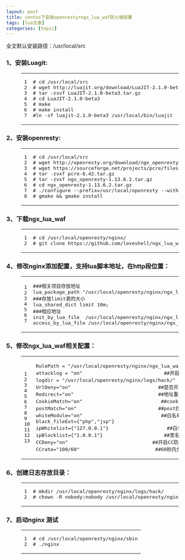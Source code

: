 ```yaml
---
layout: post
title: centos下安装openresty+ngx_lua_waf防火墙部署 
tags: [lua文章]
categories: [topic]
---
```

<p>全文默认安装路径：/usr/local/src</p>

<h3 id="1、安装Luagit"><a href="#1、安装Luagit" class="headerlink" title="1、安装Luagit:"></a>1、安装Luagit:</h3><figure class="highlight plain"><table><tbody><tr><td class="gutter"><pre><span class="line">1</span><br/><span class="line">2</span><br/><span class="line">3</span><br/><span class="line">4</span><br/><span class="line">5</span><br/><span class="line">6</span><br/><span class="line">7</span><br/></pre></td><td class="code"><pre><span class="line"># cd /usr/local/src</span><br/><span class="line"># wget http://luajit.org/download/LuaJIT-2.1.0-beta3.tar.gz</span><br/><span class="line"># tar -zxvf LuaJIT-2.1.0-beta3.tar.gz</span><br/><span class="line"># cd LuaJIT-2.1.0-beta3</span><br/><span class="line"># make</span><br/><span class="line"># make install</span><br/><span class="line">#ln -sf luajit-2.1.0-beta3 /usr/local/bin/luajit</span><br/></pre></td></tr></tbody></table></figure>
<h3 id="2、安装openresty"><a href="#2、安装openresty" class="headerlink" title="2、安装openresty:"></a>2、安装openresty:</h3><figure class="highlight plain"><table><tbody><tr><td class="gutter"><pre><span class="line">1</span><br/><span class="line">2</span><br/><span class="line">3</span><br/><span class="line">4</span><br/><span class="line">5</span><br/><span class="line">6</span><br/><span class="line">7</span><br/><span class="line">8</span><br/></pre></td><td class="code"><pre><span class="line"># cd /usr/local/src</span><br/><span class="line"># wget http://openresty.org/download/ngx_openresty-1.13.6.2.tar.gz</span><br/><span class="line"># wget https://sourceforge.net/projects/pcre/files/pcre/8.42/pcre-8.42.tar.gz</span><br/><span class="line"># tar -zvxf pcre-8.42.tar.gz</span><br/><span class="line"># tar -zvxf ngx_openresty-1.13.6.2.tar.gz</span><br/><span class="line"># cd ngx_openresty-1.13.6.2.tar.gz</span><br/><span class="line"># ./configure --prefix=/usr/local/openresty --with-luajit --with-pcre=/usr/local/src/pcre-8.42/ --with-http_stub_status_module --with-http_gzip_static_module --with-http_ssl_module</span><br/><span class="line"># gmake &amp;&amp; gmake install</span><br/></pre></td></tr></tbody></table></figure>
<h3 id="3、下载ngx-lua-waf"><a href="#3、下载ngx-lua-waf" class="headerlink" title="3、下载ngx_lua_waf"></a>3、下载ngx_lua_waf</h3><figure class="highlight plain"><table><tbody><tr><td class="gutter"><pre><span class="line">1</span><br/><span class="line">2</span><br/></pre></td><td class="code"><pre><span class="line"># cd /usr/local/openresty/nginx/</span><br/><span class="line"># git clone https://github.com/loveshell/ngx_lua_waf.git</span><br/></pre></td></tr></tbody></table></figure>
<h3 id="4、修改nginx添加配置，支持lua脚本地址，在http段位置："><a href="#4、修改nginx添加配置，支持lua脚本地址，在http段位置：" class="headerlink" title="4、修改nginx添加配置，支持lua脚本地址，在http段位置："></a>4、修改nginx添加配置，支持lua脚本地址，在http段位置：</h3><figure class="highlight plain"><table><tbody><tr><td class="gutter"><pre><span class="line">1</span><br/><span class="line">2</span><br/><span class="line">3</span><br/><span class="line">4</span><br/><span class="line">5</span><br/><span class="line">6</span><br/><span class="line">7</span><br/></pre></td><td class="code"><pre><span class="line">###相关项目存放地址</span><br/><span class="line">lua_package_path &#34;/usr/local/openresty/nginx/ngx_lua_waf/?.lua&#34;;</span><br/><span class="line">###存放limit表的大小</span><br/><span class="line">lua_shared_dict limit 10m;</span><br/><span class="line">###相应地址</span><br/><span class="line">init_by_lua_file  /usr/local/openresty/nginx/ngx_lua_waf/init.lua;</span><br/><span class="line">access_by_lua_file /usr/local/openresty/nginx/ngx_lua_waf/waf.lua;</span><br/></pre></td></tr></tbody></table></figure>
<h3 id="5、修改ngx-lua-waf相关配置："><a href="#5、修改ngx-lua-waf相关配置：" class="headerlink" title="5、修改ngx_lua_waf相关配置："></a>5、修改ngx_lua_waf相关配置：</h3><figure class="highlight plain"><table><tbody><tr><td class="gutter"><pre><span class="line">1</span><br/><span class="line">2</span><br/><span class="line">3</span><br/><span class="line">4</span><br/><span class="line">5</span><br/><span class="line">6</span><br/><span class="line">7</span><br/><span class="line">8</span><br/><span class="line">9</span><br/><span class="line">10</span><br/><span class="line">11</span><br/><span class="line">12</span><br/><span class="line">13</span><br/></pre></td><td class="code"><pre><span class="line">RulePath = &#34;/usr/local/openresty/nginx/ngx_lua_waf/wafconf/&#34;   ##指定相应位置</span><br/><span class="line">attacklog = &#34;on&#34;                            ##开启日志</span><br/><span class="line">logdir = &#34;/usr/local/openresty/nginx/logs/hack/&#34;           ##日志存放位置</span><br/><span class="line">UrlDeny=&#34;on&#34;                              ##是否开启URL防护</span><br/><span class="line">Redirect=&#34;on&#34;                             ##地址重定向</span><br/><span class="line">CookieMatch=&#34;on&#34;                           ##cookie拦截</span><br/><span class="line">postMatch=&#34;on&#34;                            ##post拦截</span><br/><span class="line">whiteModule=&#34;on&#34;                           ##白名单</span><br/><span class="line">black_fileExt={&#34;php&#34;,&#34;jsp&#34;}                        </span><br/><span class="line">ipWhitelist={&#34;127.0.0.1&#34;}                    ##白名单IP</span><br/><span class="line">ipBlocklist={&#34;1.0.0.1&#34;}                     ##黑名单IP</span><br/><span class="line">CCDeny=&#34;on&#34;                             ##开启CC防护        </span><br/><span class="line">CCrate=&#34;100/60&#34;                          ##60秒内允许同一个IP访问100次</span><br/></pre></td></tr></tbody></table></figure>
<h3 id="6、创建日志存放目录："><a href="#6、创建日志存放目录：" class="headerlink" title="6、创建日志存放目录："></a>6、创建日志存放目录：</h3><figure class="highlight plain"><table><tbody><tr><td class="gutter"><pre><span class="line">1</span><br/><span class="line">2</span><br/></pre></td><td class="code"><pre><span class="line"># mkdir /usr/local/openresty/nginx/logs/hack/</span><br/><span class="line"># chown -R nobody:nobody /usr/local/openresty/nginx/logs/hack/</span><br/></pre></td></tr></tbody></table></figure>
<h3 id="7、启动nginx-测试"><a href="#7、启动nginx-测试" class="headerlink" title="7、启动nginx 测试"></a>7、启动nginx 测试</h3><figure class="highlight plain"><table><tbody><tr><td class="gutter"><pre><span class="line">1</span><br/><span class="line">2</span><br/></pre></td><td class="code"><pre><span class="line"># cd /usr/local/openresty/nginx/sbin</span><br/><span class="line"># ./nginx</span><br/></pre></td></tr></tbody></table></figure>